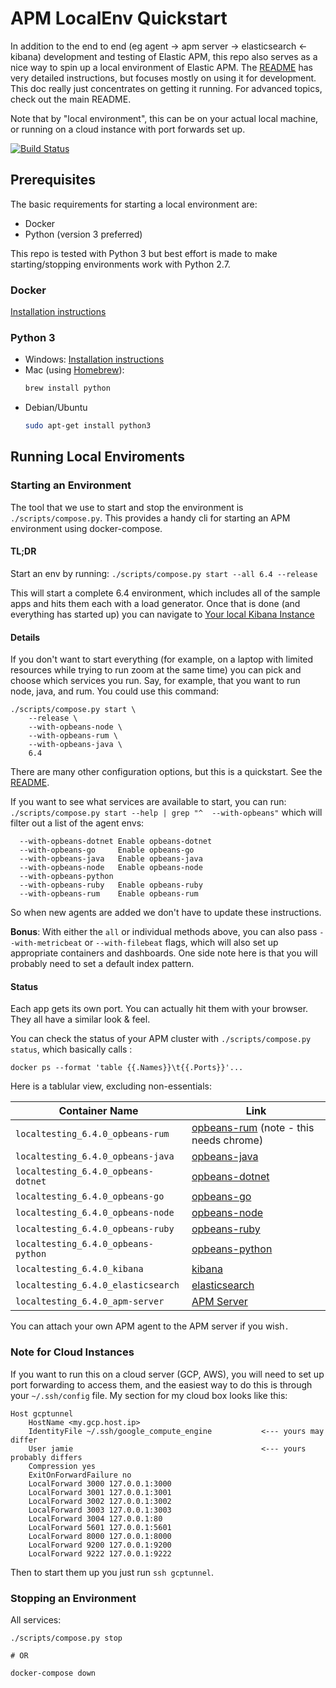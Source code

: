 # APM LocalEnv Quickstart

In addition to the end to end (eg agent -> apm server -> elasticsearch <- kibana) development and testing of Elastic APM, this repo also serves as a nice way to spin up a local environment of Elastic APM.  The [README](/README.md) has very detailed instructions, but focuses mostly on using it for development.  This doc really just concentrates on getting it running.  For advanced topics, check out the main README.

Note that by "local environment", this can be on your actual local machine, or running on a cloud instance with port forwards set up.

[![Build Status](https://apm-ci.elastic.co/view/All/job/elastic+apm-integration-testing+main+push/badge/icon?style=plastic)](https://apm-ci.elastic.co/job/elastic+apm-integration-testing+main+push/)

## Prerequisites

The basic requirements for starting a local environment are:

- Docker
- Python (version 3 preferred)

This repo is tested with Python 3 but best effort is made to make starting/stopping environments work with Python 2.7.

### Docker

[Installation instructions](https://www.docker.com/community-edition)

### Python 3

- Windows: [Installation instructions](https://www.python.org/downloads/windows/)
- Mac (using [Homebrew](https://brew.sh/)):
  ```sh
  brew install python
  ```
- Debian/Ubuntu
  ```sh
  sudo apt-get install python3
  ```

## Running Local Enviroments

### Starting an Environment

The tool that we use to start and stop the environment is `./scripts/compose.py`.  This provides a handy cli for starting an APM environment using docker-compose.

#### TL;DR

Start an env by running:
`./scripts/compose.py start --all 6.4 --release`

This will start a complete 6.4 environment, which includes all of the sample apps and hits them each with a load generator.  Once that is done (and everything has started up) you can navigate to [Your local Kibana Instance](http://localhost:5601/app/apm#/)

#### Details

If you don't want to start everything (for example, on a laptop with limited resources while trying to run zoom at the same time) you can pick and choose which services you run.  Say, for example, that you want to run node, java, and rum.  You could use this command:
```console
./scripts/compose.py start \
    --release \
    --with-opbeans-node \
    --with-opbeans-rum \
    --with-opbeans-java \
    6.4
```

There are many other configuration options, but this is a quickstart.  See the [README](/README.md).

If you want to see what services are available to start, you can run: `./scripts/compose.py start --help | grep "^  --with-opbeans"` which will filter out a list of the agent envs:
```console
  --with-opbeans-dotnet Enable opbeans-dotnet
  --with-opbeans-go     Enable opbeans-go
  --with-opbeans-java   Enable opbeans-java
  --with-opbeans-node   Enable opbeans-node
  --with-opbeans-python
  --with-opbeans-ruby   Enable opbeans-ruby
  --with-opbeans-rum    Enable opbeans-rum
```
So when new agents are added we don't have to update these instructions.


**Bonus**:  With either the `all` or individual methods above, you can also pass `--with-metricbeat` or `--with-filebeat` flags, which will also set up appropriate containers and dashboards.  One side note here is that you will probably need to set a default index pattern.

#### Status

Each app gets its own port.  You can actually hit them with your browser.  They all have a similar look & feel.

You can check the status of your APM cluster with `./scripts/compose.py status`, which basically calls :

`docker ps --format 'table {{.Names}}\t{{.Ports}}'...`

Here is a tablular view, excluding non-essentials:

|Container Name                              | Link                                   |
|--------------------------------------------|----------------------------------------|
|`localtesting_6.4.0_opbeans-rum`            |[opbeans-rum](http://localhost:9222) (note - this needs chrome)   |
|`localtesting_6.4.0_opbeans-java`           |[opbeans-java](http://localhost:3002)   |
|`localtesting_6.4.0_opbeans-dotnet`         |[opbeans-dotnet](http://localhost:3004) |
|`localtesting_6.4.0_opbeans-go`             |[opbeans-go](http://localhost:3003)     |
|`localtesting_6.4.0_opbeans-node`           |[opbeans-node](http://localhost:3000)   |
|`localtesting_6.4.0_opbeans-ruby`           |[opbeans-ruby](http://localhost:3001)   |
|`localtesting_6.4.0_opbeans-python`         |[opbeans-python](http://localhost:8000) |
|`localtesting_6.4.0_kibana`                 |[kibana](http://localhost:5601)         |
|`localtesting_6.4.0_elasticsearch`          |[elasticsearch](http://localhost:9200)  |
|`localtesting_6.4.0_apm-server`             |[APM Server](http://localhost:6060)     |

You can attach your own APM agent to the APM server if you wish`.`

### Note for Cloud Instances

If you want to run this on a cloud server (GCP, AWS), you will need to set up port forwarding to access them, and the easiest way to do this is through your `~/.ssh/config` file.  My section for my cloud box looks like this:

```
Host gcptunnel
    HostName <my.gcp.host.ip>
    IdentityFile ~/.ssh/google_compute_engine           <--- yours may differ
    User jamie                                          <--- yours probably differs
    Compression yes
    ExitOnForwardFailure no
    LocalForward 3000 127.0.0.1:3000
    LocalForward 3001 127.0.0.1:3001
    LocalForward 3002 127.0.0.1:3002
    LocalForward 3003 127.0.0.1:3003
    LocalForward 3004 127.0.0.1:80
    LocalForward 5601 127.0.0.1:5601
    LocalForward 8000 127.0.0.1:8000
    LocalForward 9200 127.0.0.1:9200
    LocalForward 9222 127.0.0.1:9222
```

Then to start them up you just run `ssh gcptunnel`.

### Stopping an Environment

All services:
```
./scripts/compose.py stop

# OR

docker-compose down
```
